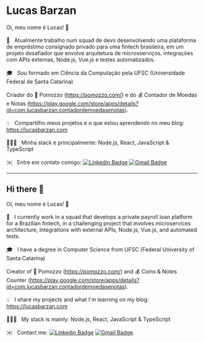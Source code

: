 <!-- <img width="auto" src="https://github.com/tgmarinho/tgmarinho/blob/master/banner.png"> -->
# Lucas Barzan

Oi, meu nome é Lucas! 👋
 <br/><br/> 💼 &nbsp; Atualmente trabalho num squad de devs desenvolvendo uma plataforma de empréstimo consignado privado para uma fintech brasileira, em um projeto desafiador que envolve arquitetura de microsserviços, integrações com APIs externas, Node.js, Vue.js e testes automatizados.
 <br/><br/> 🎓 &nbsp; Sou formado em Ciência da Computação pela UFSC (Universidade Federal de Santa Catarina)
 <br/><br/> Criador do 🍅 Pomozzo (https://pomozzo.com/) e do 💰 Contador de Moedas e Notas (https://play.google.com/store/apps/details?id=com.lucasbarzan.contadordemoedasenotas).
<br/><br/> 💡 &nbsp; Compartilho meus projetos e o que estou aprendendo no meu blog: https://lucasbarzan.com
 <br/><br/> 👨🏻‍💻 &nbsp; Minha stack é principalmente: Node.js, React, JavaScript & TypeScript
 <br/><br/> ✉️ &nbsp; Entre em contato comigo: [![Linkedin Badge](https://img.shields.io/badge/-LucasBarzan-blue?style=flat-square&logo=Linkedin&logoColor=white&link=https://www.linkedin.com/in/lucasbarzan/)](https://www.linkedin.com/in/lucasbarzan/) 
 [![Gmail Badge](https://img.shields.io/badge/-lucasbarzand@gmail.com-c14438?style=flat-square&logo=Gmail&logoColor=white&link=mailto:lucasbarzand@gmail.com)](mailto:lucasbarzand@gmail.com)
 
---

## Hi there 👋

Oi, meu nome é Lucas! 👋
 <br/><br/> 💼 &nbsp; I currently work in a squad that develops a private payroll loan platform for a Brazilian fintech, in a challenging project that involves microservices architecture, integrations with external APIs, Node.js, Vue.js, and automated tests.
 <br/><br/> 🎓 &nbsp; I have a degree in Computer Science from UFSC (Federal University of Santa Catarina)
 <br/><br/> Creator of 🍅 Pomozzo (https://pomozzo.com/) and 💰 Coins & Notes Counter (https://play.google.com/store/apps/details?id=com.lucasbarzan.contadordemoedasenotas).
<br/><br/> 💡 &nbsp; I share my projects and what I'm learning on my blog: https://lucasbarzan.com
 <br/><br/> 👨🏻‍💻 &nbsp; My stack is mainly: Node.js, React, JavaScript & TypeScript
 <br/><br/> ✉️ &nbsp; Contact me: [![Linkedin Badge](https://img.shields.io/badge/-LucasBarzan-blue?style=flat-square&logo=Linkedin&logoColor=white&link=https://www.linkedin.com/in/lucasbarzan/)](https://www.linkedin.com/in/lucasbarzan/) 
 [![Gmail Badge](https://img.shields.io/badge/-lucasbarzand@gmail.com-c14438?style=flat-square&logo=Gmail&logoColor=white&link=mailto:lucasbarzand@gmail.com)](mailto:lucasbarzand@gmail.com)
